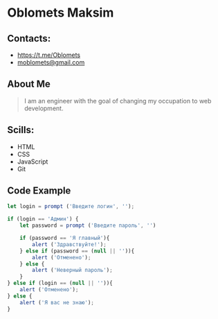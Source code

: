 # Oblomets Maksim

## Contacts:
* https://t.me/Oblomets
* moblomets@gmail.com

## About Me
> I am an engineer with the goal of changing my occupation to web development.

## Scills:
* HTML
* CSS
* JavaScript
* Git

## Code Example
```javascript
let login = prompt ('Введите логин', '');

if (login == 'Админ') {
    let password = prompt ('Введите пароль', '')

    if (password == 'Я главный'){
        alert ('Здравствуйте!');
    } else if (password == (null || '')){
        alert ('Отменено');
    } else {
        alert ('Неверный пароль');
    }
} else if (login == (null || '')){
    alert ('Отменено');
} else {
    alert ('Я вас не знаю');
}
```

